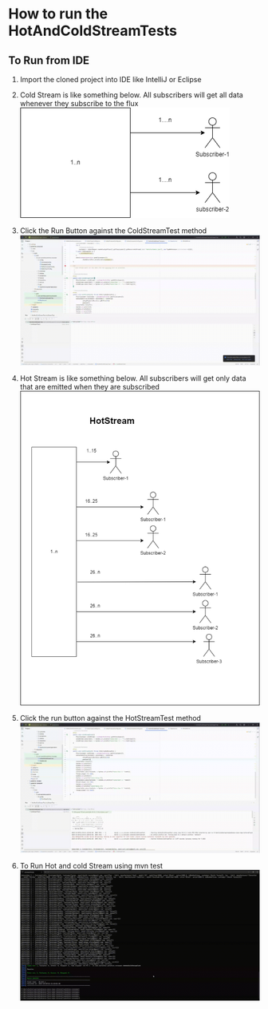 # How to run the HotAndColdStreamTests

## To Run from IDE
1. Import the cloned project into IDE like IntelliJ or Eclipse
2. Cold Stream is like something below. All subscribers will get all data whenever they subscribe to the flux
   ![ColdStream](../../../../../../../../media/ColdStreams-diagram.png)
3. Click the Run Button against the ColdStreamTest method
   ![RunColdStream Test](../../../../../../../../media/ColdStreamTest-IDE.gif)
4. Hot Stream is like something below. All subscribers will get only data that are emitted when they are subscribed
   ![HotStream](../../../../../../../../media/HotStream-diagram.png)
5. Click the run button against the HotStreamTest method
   ![RunHotStream Test](../../../../../../../../media/HotStreamTest-IDE.gif)

6. To Run Hot and cold Stream using mvn test
   ![Run Hot and cold Stream using mvn test ](../../../../../../../../media/mvn-test-for-hotandcold-stream.gif)
